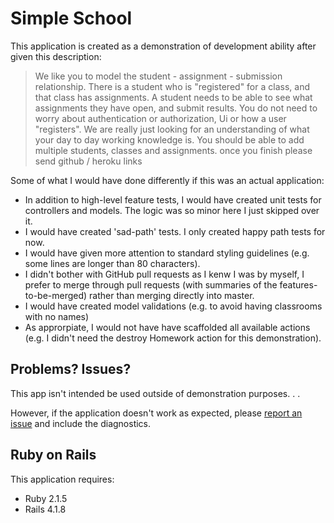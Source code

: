 Simple School
================

This application is created as a demonstration of development ability after given this description:

> We like you to model the student - assignment - submission relationship. There is a student who is "registered" for a class, and that class has assignments. A student needs to be able to see what assignments they have open, and submit results. You do not need to worry about authentication or authorization, Ui or how a user "registers". We are really just looking for an understanding of what your day to day working knowledge is. You should be able to add multiple students, classes and assignments.
once you finish please send github / heroku links

Some of what I would have done differently if this was an actual application:

- In addition to high-level feature tests, I would have created unit tests for controllers and models.  The logic was so minor here I just skipped over it.
- I would have created 'sad-path' tests.  I only created happy path tests for now.
- I would have given more attention to standard styling guidelines (e.g. some lines are longer than 80 characters).
- I didn't bother with GitHub pull requests as I kenw I was by myself, I prefer to merge through pull requests (with summaries of the features-to-be-merged) rather than merging directly into master.
- I would have created model validations (e.g. to avoid having classrooms with no names)
- As approrpiate, I would not have have scaffolded all available actions (e.g. I didn't need the destroy Homework action for this demonstration).

Problems? Issues?
-----------

This app isn't intended be used outside of demonstration purposes. . .

However, if the application doesn't work as expected, please [report an issue](https://github.com/RailsApps/rails_apps_composer/issues)
and include the diagnostics.

Ruby on Rails
-------------

This application requires:

- Ruby 2.1.5
- Rails 4.1.8